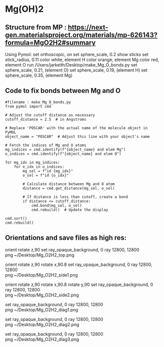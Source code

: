 # Mg(OH)2 

## Structure from MP : https://next-gen.materialsproject.org/materials/mp-626143?formula=MgO2H2#summary

Using Pymol:
set orthoscopic, on
set sphere_scale, 0.2
show sticks
set stick_radius, 0.11
color white, element H
color orange, element Mg
color red, element O
run /Users/jarkeith/Desktop/make_Mg_O_bonds.py
set sphere_scale, 0.21, (element O)
set sphere_scale, 0.19, (element H)
set sphere_scale, 0.35, (element Mg)

## Code to fix bonds between Mg and O


```
#filename : make_Mg_O_bonds.py
from pymol import cmd

# Adjust the cutoff distance as necessary
cutoff_distance = 2.5  # in Angstroms

# Replace 'POSCAR' with the actual name of the molecule object in PyMOL
object_name = "POSCAR"  # Adjust this line with your object's name

# Fetch the indices of Mg and O atoms
mg_indices = cmd.identify(f"{object_name} and elem Mg")
o_indices = cmd.identify(f"{object_name} and elem O")

for mg_idx in mg_indices:
    for o_idx in o_indices:
        mg_sel = f"id {mg_idx}"
        o_sel = f"id {o_idx}"
        
        # Calculate distance between Mg and O atom
        distance = cmd.get_distance(mg_sel, o_sel)
        
        # If distance is less than cutoff, create a bond
        if distance <= cutoff_distance:
            cmd.bond(mg_sel, o_sel)
            cmd.rebuild()  # Update the display

cmd.sort()
cmd.rebuild()

```

## Orientations and save files as high res:
orient
rotate z,90
set ray_opaque_background, 0
ray 12800, 12800  
png ~/Desktop/Mg_O2H2_top.png

orient
rotate z,90
rotate x,90.8
set ray_opaque_background, 0
ray 12800, 12800  
png ~/Desktop/Mg_O2H2_side1.png

orient
rotate z,90
rotate x,90.8
rotate y,90
set ray_opaque_background, 0
ray 12800, 12800  
png ~/Desktop/Mg_O2H2_side2.png

set ray_opaque_background, 0
ray 12800, 12800  
png ~/Desktop/Mg_O2H2_diag1.png

set ray_opaque_background, 0
ray 12800, 12800  
png ~/Desktop/Mg_O2H2_diag2.png

set ray_opaque_background, 0
ray 12800, 12800  
png ~/Desktop/Mg_O2H2_diag3.png
